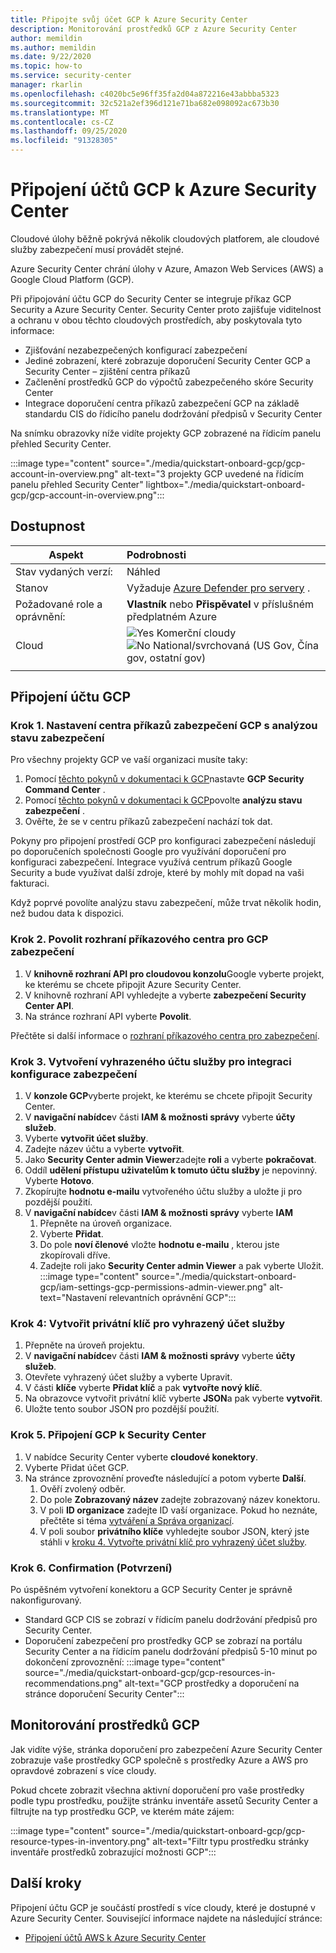 ```yaml
---
title: Připojte svůj účet GCP k Azure Security Center
description: Monitorování prostředků GCP z Azure Security Center
author: memildin
ms.author: memildin
ms.date: 9/22/2020
ms.topic: how-to
ms.service: security-center
manager: rkarlin
ms.openlocfilehash: c4020bc5e96ff35fa2d04a872216e43abbba5323
ms.sourcegitcommit: 32c521a2ef396d121e71ba682e098092ac673b30
ms.translationtype: MT
ms.contentlocale: cs-CZ
ms.lasthandoff: 09/25/2020
ms.locfileid: "91328305"
---
```

#  <a name="connect-your-gcp-accounts-to-azure-security-center"></a>Připojení účtů GCP k Azure Security Center

Cloudové úlohy běžně pokrývá několik cloudových platforem, ale cloudové služby zabezpečení musí provádět stejné.

Azure Security Center chrání úlohy v Azure, Amazon Web Services (AWS) a Google Cloud Platform (GCP).

Při připojování účtu GCP do Security Center se integruje příkaz GCP Security a Azure Security Center. Security Center proto zajišťuje viditelnost a ochranu v obou těchto cloudových prostředích, aby poskytovala tyto informace:

- Zjišťování nezabezpečených konfigurací zabezpečení
- Jediné zobrazení, které zobrazuje doporučení Security Center GCP a Security Center – zjištění centra příkazů
- Začlenění prostředků GCP do výpočtů zabezpečeného skóre Security Center
- Integrace doporučení centra příkazů zabezpečení GCP na základě standardu CIS do řídicího panelu dodržování předpisů v Security Center

Na snímku obrazovky níže vidíte projekty GCP zobrazené na řídicím panelu přehled Security Center.

:::image type="content" source="./media/quickstart-onboard-gcp/gcp-account-in-overview.png" alt-text="3 projekty GCP uvedené na řídicím panelu přehled Security Center" lightbox="./media/quickstart-onboard-gcp/gcp-account-in-overview.png":::


## <a name="availability"></a>Dostupnost

|Aspekt|Podrobnosti|
|----|:----|
|Stav vydaných verzí:|Náhled|
|Stanov|Vyžaduje [Azure Defender pro servery](defender-for-servers-introduction.md) .|
|Požadované role a oprávnění:|**Vlastník** nebo **Přispěvatel** v příslušném předplatném Azure|
|Cloud|![Yes](./media/icons/yes-icon.png) Komerční cloudy<br>![No](./media/icons/no-icon.png) National/svrchovaná (US Gov, Čína gov, ostatní gov)|
|||

## <a name="connect-your-gcp-account"></a>Připojení účtu GCP

### <a name="step-1-set-up-gcp-security-command-center-with-security-health-analytics"></a>Krok 1. Nastavení centra příkazů zabezpečení GCP s analýzou stavu zabezpečení

Pro všechny projekty GCP ve vaší organizaci musíte taky:

1. Pomocí [těchto pokynů v dokumentaci k GCP](https://cloud.google.com/security-command-center/docs/quickstart-scc-setup)nastavte **GCP Security Command Center** .
1. Pomocí [těchto pokynů v dokumentaci k GCP](https://cloud.google.com/security-command-center/docs/how-to-use-security-health-analytics)povolte **analýzu stavu zabezpečení** .
1. Ověřte, že se v centru příkazů zabezpečení nachází tok dat.

Pokyny pro připojení prostředí GCP pro konfiguraci zabezpečení následují po doporučeních společnosti Google pro využívání doporučení pro konfiguraci zabezpečení. Integrace využívá centrum příkazů Google Security a bude využívat další zdroje, které by mohly mít dopad na vaši fakturaci.

Když poprvé povolíte analýzu stavu zabezpečení, může trvat několik hodin, než budou data k dispozici.


### <a name="step-2-enable-gcp-security-command-center-api"></a>Krok 2. Povolit rozhraní příkazového centra pro GCP zabezpečení

1. V **knihovně rozhraní API pro cloudovou konzolu**Google vyberte projekt, ke kterému se chcete připojit Azure Security Center.
1. V knihovně rozhraní API vyhledejte a vyberte **zabezpečení Security Center API**.
1. Na stránce rozhraní API vyberte **Povolit**.

Přečtěte si další informace o [rozhraní příkazového centra pro zabezpečení](https://cloud.google.com/security-command-center/docs/reference/rest/).


### <a name="step-3-create-a-dedicated-service-account-for-the-security-configuration-integration"></a>Krok 3. Vytvoření vyhrazeného účtu služby pro integraci konfigurace zabezpečení

1. V **konzole GCP**vyberte projekt, ke kterému se chcete připojit Security Center.
1. V **navigační nabídce**v části **IAM & možnosti správy** vyberte **účty služeb**.
1. Vyberte **vytvořit účet služby**.
1. Zadejte název účtu a vyberte **vytvořit**.
1. Jako **Security Center admin Viewer**zadejte **roli** a vyberte **pokračovat**.
1. Oddíl **udělení přístupu uživatelům k tomuto účtu služby** je nepovinný. Vyberte **Hotovo**.
1. Zkopírujte **hodnotu e-mailu** vytvořeného účtu služby a uložte ji pro pozdější použití.
1. V **navigační nabídce**v části **IAM & možnosti správy** vyberte **IAM**
    1. Přepněte na úroveň organizace.
    1. Vyberte **Přidat**.
    1. Do pole **noví členové** vložte **hodnotu e-mailu** , kterou jste zkopírovali dříve.
    1. Zadejte roli jako **Security Center admin Viewer** a pak vyberte Uložit.
        :::image type="content" source="./media/quickstart-onboard-gcp/iam-settings-gcp-permissions-admin-viewer.png" alt-text="Nastavení relevantních oprávnění GCP":::


### <a name="step-4-create-a-private-key-for-the-dedicated-service-account"></a>Krok 4: Vytvořit privátní klíč pro vyhrazený účet služby
1. Přepněte na úroveň projektu.
1. V **navigační nabídce**v části **IAM & možnosti správy** vyberte **účty služeb**.
1. Otevřete vyhrazený účet služby a vyberte Upravit.
1. V části **klíče** vyberte **Přidat klíč** a pak **vytvořte nový klíč**.
1. Na obrazovce vytvořit privátní klíč vyberte **JSON**a pak vyberte **vytvořit**.
1. Uložte tento soubor JSON pro pozdější použití.


### <a name="step-5-connect-gcp-to-security-center"></a>Krok 5. Připojení GCP k Security Center 
1. V nabídce Security Center vyberte **cloudové konektory**.
1. Vyberte Přidat účet GCP.
1. Na stránce zprovoznění proveďte následující a potom vyberte **Další**.
    1. Ověří zvolený odběr.
    1. Do pole **Zobrazovaný název** zadejte zobrazovaný název konektoru.
    1. V poli **ID organizace** zadejte ID vaší organizace. Pokud ho neznáte, přečtěte si téma [vytváření a Správa organizací](https://cloud.google.com/resource-manager/docs/creating-managing-organization).
    1. V poli soubor **privátního klíče** vyhledejte soubor JSON, který jste stáhli v [kroku 4. Vytvořte privátní klíč pro vyhrazený účet služby](#step-4-create-a-private-key-for-the-dedicated-service-account).


### <a name="step-6-confirmation"></a>Krok 6. Confirmation (Potvrzení)

Po úspěšném vytvoření konektoru a GCP Security Center je správně nakonfigurovaný.

- Standard GCP CIS se zobrazí v řídicím panelu dodržování předpisů pro Security Center.
- Doporučení zabezpečení pro prostředky GCP se zobrazí na portálu Security Center a na řídicím panelu dodržování předpisů 5-10 minut po dokončení zprovoznění:   :::image type="content" source="./media/quickstart-onboard-gcp/gcp-resources-in-recommendations.png" alt-text="GCP prostředky a doporučení na stránce doporučení Security Center":::


## <a name="monitoring-your-gcp-resources"></a>Monitorování prostředků GCP

Jak vidíte výše, stránka doporučení pro zabezpečení Azure Security Center zobrazuje vaše prostředky GCP společně s prostředky Azure a AWS pro opravdové zobrazení s více cloudy.

Pokud chcete zobrazit všechna aktivní doporučení pro vaše prostředky podle typu prostředku, použijte stránku inventáře assetů Security Center a filtrujte na typ prostředku GCP, ve kterém máte zájem:

:::image type="content" source="./media/quickstart-onboard-gcp/gcp-resource-types-in-inventory.png" alt-text="Filtr typu prostředku stránky inventáře prostředků zobrazující možnosti GCP"::: 


## <a name="next-steps"></a>Další kroky

Připojení účtu GCP je součástí prostředí s více cloudy, které je dostupné v Azure Security Center. Související informace najdete na následující stránce:

- [Připojení účtů AWS k Azure Security Center](quickstart-onboard-aws.md)
